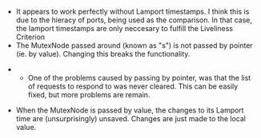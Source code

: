 - It appears to work perfectly without Lamport timestamps. I think this is due to the hieracy of ports, being used as the comparison. In that case, the lamport timestamps are only neccesary to fulfill the Liveliness Criterion
- The MutexNode passed around (known as "s") is not passed by pointer (ie. by value). Changing this breaks the functionality.
* * One of the problems caused by passing by pointer, was that the list of requests to respond to was never cleared. This can be easily fixed, but more problems are remain.
- When the MutexNode is passed by value, the changes to its Lamport time are (unsurprisingly) unsaved. Changes are just made to the local value.

